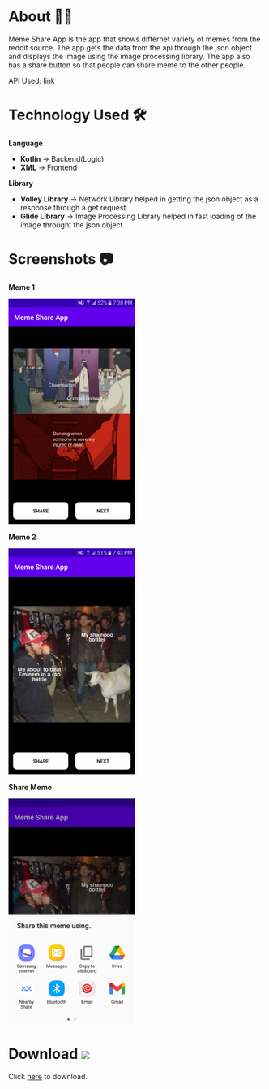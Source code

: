 # About 👩‍💻
Meme Share App is the app that shows differnet variety of memes from the reddit source. The app gets the data from the api through the json object and displays the image using the image processing library. The app also has a share button so that people can share meme to the other people.

API Used: [link](https://meme-api.herokuapp.com/gimme)

# Technology Used 🛠
<p><b>Language</b></p>
<ul>
  <li><b>Kotlin</b> -> Backend(Logic)</li>
  <li><b>XML</b> -> Frontend</li>
  </ul>
  
  <p><b>Library</b></p>
<ul>
  <li><b>Volley Library</b> -> Network Library helped in getting the json object as a response through a get request.</li>
  <li><b>Glide Library</b> -> Image Processing Library helped in fast loading of the image throught the json object.</li>
  </ul>

# Screenshots 📷
<p><b>Meme 1</b></p>
<img src="https://github.com/VaibhavShanbhag/Meme-Share-App/blob/master/assets/img1.png" width="250">
<p><b>Meme 2</b></p>
<img src="https://github.com/VaibhavShanbhag/Meme-Share-App/blob/master/assets/img2.png" width="250">
<p><b>Share Meme</b></p>
<img src="https://github.com/VaibhavShanbhag/Meme-Share-App/blob/master/assets/img3.png" width="250">

# Download <img src="https://cdn.pixabay.com/photo/2016/12/18/13/45/download-1915753_960_720.png" width="30">
Click [here](https://drive.google.com/file/d/1mc9ZheNEa1Dhkj6EsxH3nDqNzYe90meb/view?usp=sharing) to download.
